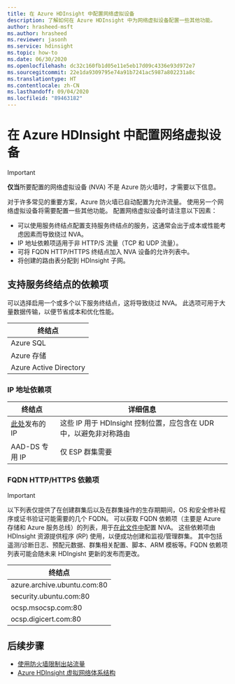 ```yaml
---
title: 在 Azure HDInsight 中配置网络虚拟设备
description: 了解如何在 Azure HDInsight 中为网络虚拟设备配置一些其他功能。
author: hrasheed-msft
ms.author: hrasheed
ms.reviewer: jasonh
ms.service: hdinsight
ms.topic: how-to
ms.date: 06/30/2020
ms.openlocfilehash: dc32c160fb1d05e11e5eb17d09c4336e93d972e7
ms.sourcegitcommit: 22e1da9309795e74a91b7241ac5987a802231a8c
ms.translationtype: HT
ms.contentlocale: zh-CN
ms.lasthandoff: 09/04/2020
ms.locfileid: "89463182"
---
```

# <a name="configure-network-virtual-appliance-in-azure-hdinsight"></a>在 Azure HDInsight 中配置网络虚拟设备

> [!Important]
> **仅当**所要配置的网络虚拟设备 (NVA) 不是 Azure 防火墙时，才需要以下信息。

对于许多常见的重要方案，Azure 防火墙已自动配置为允许流量。 使用另一个网络虚拟设备将需要配置一些其他功能。 配置网络虚拟设备时请注意以下因素：

* 可以使用服务终结点配置支持服务终结点的服务，这通常会出于成本或性能考虑因素而导致绕过 NVA。
* IP 地址依赖项适用于非 HTTP/S 流量（TCP 和 UDP 流量）。
* 可将 FQDN HTTP/HTTPS 终结点加入 NVA 设备的允许列表中。
* 将创建的路由表分配到 HDInsight 子网。

## <a name="service-endpoint-capable-dependencies"></a>支持服务终结点的依赖项

可以选择启用一个或多个以下服务终结点，这将导致绕过 NVA。 此选项可用于大量数据传输，以便节省成本和优化性能。 

| **终结点** |
|---|
| Azure SQL |
| Azure 存储 |
| Azure Active Directory |

### <a name="ip-address-dependencies"></a>IP 地址依赖项

| **终结点** | **详细信息** |
|---|---|
| [此处](hdinsight-management-ip-addresses.md)发布的 IP | 这些 IP 用于 HDInsight 控制位置，应包含在 UDR 中，以避免非对称路由 |
| AAD-DS 专用 IP | 仅 ESP 群集需要|


### <a name="fqdn-httphttps-dependencies"></a>FQDN HTTP/HTTPS 依赖项

> [!Important]
> 以下列表仅提供了在创建群集后以及在群集操作的生存期期间，OS 和安全修补程序或证书验证可能需要的几个 FQDN。 可以获取 FQDN 依赖项（主要是 Azure 存储和 Azure 服务总线）的列表，用于[在此文件中](https://github.com/Azure-Samples/hdinsight-fqdn-lists/blob/master/HDInsightFQDNTags.json)配置 NVA。 这些依赖项由 HDInsight 资源提供程序 (RP) 使用，以便成功创建和监视/管理群集。 其中包括遥测/诊断日志、预配元数据、群集相关配置、脚本、ARM 模板等。FQDN 依赖项列表可能会随未来 HDIngisht 更新的发布而更改。

| **终结点**                                                          |
|---|
| azure.archive.ubuntu.com:80                                           |
| security.ubuntu.com:80                                                |
| ocsp.msocsp.com:80                                                    |
| ocsp.digicert.com:80                                                  |

## <a name="next-steps"></a>后续步骤

* [使用防火墙限制出站流量](./hdinsight-restrict-outbound-traffic.md)
* [Azure HDInsight 虚拟网络体系结构](hdinsight-virtual-network-architecture.md)
